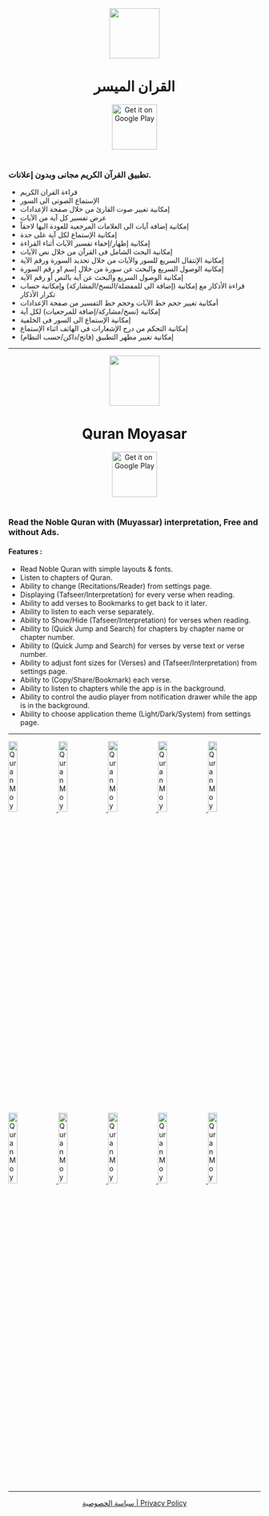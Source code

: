 <div align="center">
  <img src="https://user-images.githubusercontent.com/5399778/210307398-dedf8a3f-93a7-4b7c-ace5-081bfa7b75e4.png" width="100" height="100">
  <br>
  <h1>القران الميسر</h1>
</div>

<div align="center">
  <a href="https://play.google.com/store/apps/details?id=com.amrsubzero.quranmoyasar" target="_blank">
    <img alt="Get it on Google Play" height="90" style="max-width: 100%;" src="https://i.imgur.com/b7oxPbl.png" />
  </a>
 </div>

<br>

### تطبيق القرآن الكريم مجانى وبدون إعلانات.

- قراءة القران الكريم
- الإستماع الصوتى الى السور
- إمكانية تغيير صوت القارئ من خلال صفحة الإعدادات
- عرض تفسير كل آية من الآيات
- إمكانية إضافة آيات الى العلامات المرجعية للعودة اليها لاحقاً
- إمكانية الإستماع لكل آية على حدة
- إمكانية إظهار/إخفاء تفسير الآيات أثناء القراءة
- إمكانية البحث الشامل فى القرآن من خلال نص الآيات
- إمكانية الإنتقال السريع للسور والآيات من خلال تحديد السورة ورقم الآية
- إمكانية الوصول السريع والبحث عن سورة من خلال إسم او رقم السورة
- إمكانية الوصول السريع والبحث عن آية بالنص أو رقم الآية
- قراءة الأذكار مع إمكانية (إضافة الى للمفضلة/النسخ/المشاركة) وإمكانية حساب تكرار الأذكار
- أمكانية تغيير حجم خط الآيات وحجم خط التفسير من صفحة الإعدادات
- إمكانية (نسخ/مشاركة/إضافة للمرجعيات) لكل آية
- إمكانية الإستماع الى السور فى الخلفية
- إمكانية التحكم من درج الإشعارات فى الهاتف اثناء الإستماع
- إمكانية تغيير مظهر التطبيق (فاتح/داكن/حسب النظام)


---

<div align="center">
  <img src="https://user-images.githubusercontent.com/5399778/210307398-dedf8a3f-93a7-4b7c-ace5-081bfa7b75e4.png" width="100" height="100">
  <br>
  <h1>Quran Moyasar</h1>
</div>

<div align="center">
  <a href="https://play.google.com/store/apps/details?id=com.amrsubzero.quranmoyasar" target="_blank">
    <img alt="Get it on Google Play" height="90" style="max-width: 100%;" src="https://i.imgur.com/b7oxPbl.png" />
  </a>
 </div>

<br>

### Read the Noble Quran with (Muyassar) interpretation, Free and without Ads.

#### Features :

- Read Noble Quran with simple layouts & fonts.
- Listen to chapters of Quran.
- Ability to change (Recitations/Reader) from settings page.
- Displaying (Tafseer/Interpretation) for every verse when reading.
- Ability to add verses to Bookmarks to get back to it later.
- Ability to listen to each verse separately.
- Ability to Show/Hide (Tafseer/Interpretation) for verses when reading.
- Ability to (Quick Jump and Search) for chapters by chapter name or chapter number.
- Ability to (Quick Jump and Search) for verses by verse text or verse number.
- Ability to adjust font sizes for (Verses) and (Tafseer/Interpretation) from settings page.
- Ability to (Copy/Share/Bookmark) each verse.
- Ability to listen to chapters while the app is in the background.
- Ability to control the audio player from notification drawer while the app is in the background.
- Ability to choose application theme (Light/Dark/System) from settings page.

---
<a href="https://github.com/AmrSubZero/QuranMoyasar/assets/5399778/f22011da-9b29-43e8-8477-19a6486fc6ff" target="_blank">
  <img width="19%" src="https://github.com/AmrSubZero/QuranMoyasar/assets/5399778/f22011da-9b29-43e8-8477-19a6486fc6ff" alt="Quran Moyasar" />
</a>
<a href="https://github.com/AmrSubZero/QuranMoyasar/assets/5399778/81328470-22a2-4b5e-af0c-894872e934f0" target="_blank">
  <img width="19%" src="https://github.com/AmrSubZero/QuranMoyasar/assets/5399778/81328470-22a2-4b5e-af0c-894872e934f0" alt="Quran Moyasar" />
</a>
<a href="https://github.com/AmrSubZero/QuranMoyasar/assets/5399778/ed17de58-98f9-448d-9c98-890f27dd528f" target="_blank">
  <img width="19%" src="https://github.com/AmrSubZero/QuranMoyasar/assets/5399778/ed17de58-98f9-448d-9c98-890f27dd528f" alt="Quran Moyasar" />
</a>
<a href="https://github.com/AmrSubZero/QuranMoyasar/assets/5399778/5c94c448-da09-4410-a177-10e53726e549" target="_blank">
  <img width="19%" src="https://github.com/AmrSubZero/QuranMoyasar/assets/5399778/5c94c448-da09-4410-a177-10e53726e549" alt="Quran Moyasar" />
</a>
<a href="https://github.com/AmrSubZero/QuranMoyasar/assets/5399778/1fdeaaf2-9522-485c-b0ac-b9ccbc3bff8f" target="_blank">
  <img width="19%" src="https://github.com/AmrSubZero/QuranMoyasar/assets/5399778/1fdeaaf2-9522-485c-b0ac-b9ccbc3bff8f" alt="Quran Moyasar" />
</a>
<a href="https://github.com/AmrSubZero/QuranMoyasar/assets/5399778/f8afa7f7-f0c8-4194-98f1-b399a0e90469" target="_blank">
  <img width="19%" src="https://github.com/AmrSubZero/QuranMoyasar/assets/5399778/f8afa7f7-f0c8-4194-98f1-b399a0e90469" alt="Quran Moyasar" />
</a>
<a href="https://github.com/AmrSubZero/QuranMoyasar/assets/5399778/9f722e6d-abf2-4277-b0ab-8a01b158b61c" target="_blank">
  <img width="19%" src="https://github.com/AmrSubZero/QuranMoyasar/assets/5399778/9f722e6d-abf2-4277-b0ab-8a01b158b61c" alt="Quran Moyasar" />
</a>
<a href="https://github.com/AmrSubZero/QuranMoyasar/assets/5399778/acc09a17-5733-4cf8-be22-439269298cde" target="_blank">
  <img width="19%" src="https://github.com/AmrSubZero/QuranMoyasar/assets/5399778/acc09a17-5733-4cf8-be22-439269298cde" alt="Quran Moyasar" />
</a>
<a href="https://github.com/AmrSubZero/QuranMoyasar/assets/5399778/037470e8-2827-4d51-9120-be2234179820" target="_blank">
  <img width="19%" src="https://github.com/AmrSubZero/QuranMoyasar/assets/5399778/037470e8-2827-4d51-9120-be2234179820" alt="Quran Moyasar" />
</a>
<a href="https://github.com/AmrSubZero/QuranMoyasar/assets/5399778/9b66c5ce-1fe5-446e-81cc-3007e6bfad3e" target="_blank">
  <img width="19%" src="https://github.com/AmrSubZero/QuranMoyasar/assets/5399778/9b66c5ce-1fe5-446e-81cc-3007e6bfad3e" alt="Quran Moyasar" />
</a>

---

<div align="center">
  <a href="https://amrsubzero.github.io/QuranMoyasar/privacy-policy" target="_blank">سياسة الخصوصية | Privacy Policy</a>
</div>
